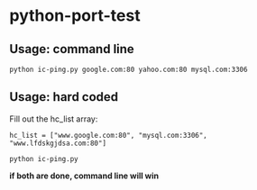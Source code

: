 # python-port-test

## Usage: command line 
`python ic-ping.py google.com:80 yahoo.com:80 mysql.com:3306`

## Usage: hard coded 
Fill out the hc_list array:

`hc_list = ["www.google.com:80", "mysql.com:3306", "www.lfdskgjdsa.com:80"]`

`python ic-ping.py`

**if both are done, command line will win** 
